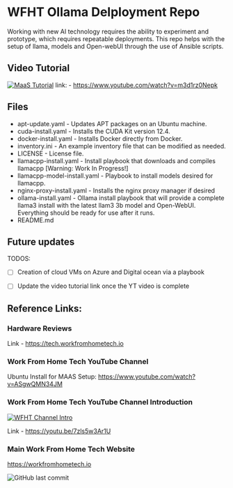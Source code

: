 # WFHT Ollama Delployment Repo

Working with new AI technology requires the ability to experiment and prototype, which requires repeatable deployments. This repo helps with the setup of llama, models and Open-webUI through the use of Ansible scripts. 

## Video Tutorial

[![MaaS Tutorial](https://img.youtube.com/vi/m3d1rz0Nepk/maxresdefault.jpg)](https://www.youtube.com/embed/m3d1rz0Nepk)
link: - https://www.youtube.com/watch?v=m3d1rz0Nepk

## Files

-  apt-update.yaml - Updates APT packages on an Ubuntu machine.
-  cuda-install.yaml - Installs the CUDA Kit version 12.4.
-  docker-install.yaml - Installs Docker directly from Docker.
-  inventory.ini - An example inventory file that can be modified as needed.
-  LICENSE - License file.
-  llamacpp-install.yaml - Install playbook that downloads and compiles llamacpp [Warning: Work In Progress!]
-  llamacpp-model-install.yaml - Playbook to install models desired for llamacpp.
-  nginx-proxy-install.yaml - Installs the nginx proxy manager if desired
-  ollama-install.yaml - Ollama install playbook that will provide a complete llama3 install with the latest llam3 3b model and Open-WebUI. Everything should be ready for use after it runs.
-  README.md

## Future updates

TODOS:
- [ ] Creation of cloud VMs on Azure and Digital ocean via a playbook
- [ ] Update the video tutorial link once the YT video is complete  


## Reference Links:

### Hardware Reviews

Link - https://tech.workfromhometech.io

### Work From Home Tech YouTube Channel

Ubuntu Install for MAAS Setup: https://www.youtube.com/watch?v=ASgwQMN34JM

### Work From Home Tech YouTube Channel Introduction

[![WFHT Channel Intro](https://img.youtube.com/vi/7zls5w3Ar1U/maxresdefault.jpg)](https://www.youtube.com/embed/7zls5w3Ar1U) 

Link - https://youtu.be/7zls5w3Ar1U

### Main Work From Home Tech Website

https://workfromhometech.io

![GitHub last commit](https://img.shields.io/github/last-commit/Work-From-Home-Tech/ollama-deploy)


